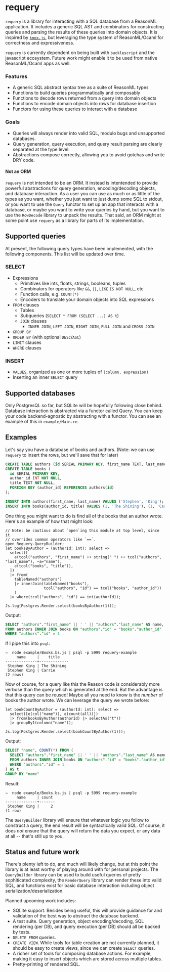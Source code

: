 # requery

`requery` is a library for interacting with a SQL database from a ReasonML application. It includes a generic SQL AST and combinators for constructing queries and parsing the results of these queries into domain objects. It is inspired by [`knex.js`](http://knexjs.org/), but leveraging the type system of ReasonML/Ocaml for correctness and expressiveness.

`requery` is currently dependent on being built with `bucklescript` and the javascript ecosystem. Future work might enable it to be used from native ReasonML/Ocaml apps as well.

### Features

* A generic SQL abstract syntax tree as a suite of ReasonML types
* Functions to build queries programmatically and composably
* Functions to decode rows returned from a query into domain objects
* Functions to encode domain objects into rows for database insertion
* Functors for using these queries to interact with a database

### Goals

* Queries will always render into valid SQL, modulo bugs and unsupported databases.
* Query generation, query execution, and query result parsing are clearly separated at the type level.
* Abstractions compose correctly, allowing you to avoid gotchas and write DRY code.

#### Not an ORM

`requery` is not intended to be an ORM. It instead is intentended to provide powerful abstractions for query generation, encoding/decoding objects, and database interaction. As a user you can use as much or as little of the types as you want, whether you just want to just dump some SQL to stdout, or you want to use the `Query` functor to set up an app that interacts with a database, or maybe you want to write your queries by hand, but you want to use the `RowDecode` library to unpack the results. That said, an ORM might at some point use `requery` as a library for parts of its implementation.

## Supported queries

At present, the following query types have been implemented, with the following components. This list will be updated over time.

### SELECT

- Expressions
  - Primitives like ints, floats, strings, booleans, tuples
  - Combinators for operators like `&&`, `||`, `LIKE` `IS NOT NULL`, etc
  - Function calls, e.g. `COUNT(*)`
  - Encoders to translate your domain objects into SQL expressions
- `FROM` clauses
  - Tables
  - Subqueries (`SELECT * FROM (SELECT ...) AS t`)
  - `JOIN` clauses
    - `INNER JOIN`, `LEFT JOIN`, `RIGHT JOIN`, `FULL JOIN` and `CROSS JOIN`
- `GROUP BY`
- `ORDER BY` (with optional `DESC`/`ASC`)
- `LIMIT` clauses
- `WHERE` clauses

### INSERT

- `VALUES`, organized as one or more tuples of `(column, expression)`
- Inserting an inner `SELECT` query

## Supported databases

Only PostgresQL so far, but SQLite will be hopefully following close behind. Database interaction is abstracted via a functor called Query. You can keep your code backend-agnostic by abstracting with a functor. You can see an example of this in `example/Main.re`.

## Examples

Let's say you have a database of books and authors. (Note: we can use `requery` to insert the rows, but we'll save that for later)

```sql
CREATE TABLE authors (id SERIAL PRIMARY KEY, first_name TEXT, last_name TEXT);
CREATE TABLE books (
  id SERIAL PRIMARY KEY,
  author_id INT NOT NULL,
  title TEXT NOT NULL,
  FOREIGN KEY (author_id) REFERENCES authors(id)
);

INSERT INTO authors(first_name, last_name) VALUES ('Stephen', 'King');
INSERT INTO books(author_id, title) VALUES (1, 'The Shining'), (1, 'Carrie');
```

One thing you might want to do is find all of the books that an author wrote. Here's an example of how that might look:

```reason
// Note: be cautious about `open`ing this module at top level, since it
// overrides common operators like `==`.
open Requery.QueryBuilder;
let booksByAuthor = (authorId: int): select =>
  select([
    e(tcol("authors", "first_name") ++ string(" ") ++ tcol("authors", "last_name"), ~a="name"),
    e(tcol("books", "title")),
  ])
  |> from(
    tableNamed("authors")
    |> innerJoin(tableNamed("books"),
                 tcol("authors", "id") == tcol("books", "author_id"))
    )
  |> where(tcol("authors", "id") == int(authorId));

Js.log(Postgres.Render.select(booksByAuthor(1)));
```

Output:

```sql
SELECT "authors"."first_name" || ' ' || "authors"."last_name" AS name, "books"."title"
FROM authors INNER JOIN books ON "authors"."id" = "books"."author_id"
WHERE "authors"."id" = 1
```

If I pipe this into `psql`:

```
⇒  node example/Books.bs.js | psql -p 5999 requery-example
     name     |    title
--------------+-------------
 Stephen King | The Shining
 Stephen King | Carrie
(2 rows)
```

Now of course, for a query like this the Reason code is considerably more verbose than the query which is generated at the end. But the advantage is that this query can be reused! Maybe all you need to know is the *number* of books the author wrote. We can leverage the query we wrote before:

```reason
let bookCountByAuthor = (authorId: int): select =>
  select([e(col("name")), e(count(all))])
  |> from(booksByAuthor(authorId) |> selectAs("t"))
  |> groupBy1(column("name"));

Js.log(Postgres.Render.select(bookCountByAuthor(1)));
```

Output:

```sql
SELECT "name", COUNT(*) FROM (
  SELECT "authors"."first_name" || ' ' || "authors"."last_name" AS name, "books"."title"
  FROM authors INNER JOIN books ON "authors"."id" = "books"."author_id"
  WHERE "authors"."id" = 1
) AS t
GROUP BY "name"
```

Result:

```
⇒  node example/Books.bs.js | psql -p 5999 requery-example
     name     | count
--------------+-------
 Stephen King |     2
(1 row)
```

The `QueryBuilder` library will ensure that whatever logic you follow to construct a query, the end result will be syntactically valid SQL. Of course, it does *not* ensure that the query will return the data you expect, or any data at all -- that's still up to you.

## Status and future work

There's plenty left to do, and much will likely change, but at this point the library is at least worthy of playing around with for personal projects. The `QueryBuilder` library can be used to build useful queries of pretty sophiticated complexity, the `RenderQuery` library can render these into valid SQL, and functions exist for basic database interaction including object serialization/deserialization.

Planned upcoming work includes:

* SQLite support. Besides being useful, this will provide guidance for and validation of the best way to abstract the database backend.
* A test suite. Query generation, object encoding/decoding, SQL rendering (per DB), and query execution (per DB) should all be backed by tests.
* `DELETE FROM` queries.
* `CREATE VIEW`. While tools for table creation are not currently planned, it should be easy to create views, since we can create `SELECT` queries.
* A richer set of tools for composing database actions. For example, making it easy to insert objects which are stored across multiple tables.
* Pretty-printing of rendered SQL.
